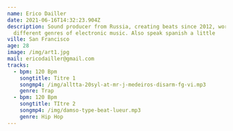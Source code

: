 ```yaml
---
name: Erico Dailler
date: 2021-06-16T14:32:23.904Z
description: Sound producer from Russia, creating beats since 2012, worked in
  different genres of electronic music. Also speak spanish a little
ville: San Francisco
age: 28
image: /img/art1.jpg
mail: ericodailler@gmail.com
tracks:
  - bpm: 120 Bpm
    songtitle: Titre 1
    songmp4: /img/alltta-20syl-at-mr-j-medeiros-disarm-fg-vi.mp3
    genre: Trap
  - bpm: 120 Bpm
    songtitle: TItre 2
    songmp4: /img/damso-type-beat-lueur.mp3
    genre: Hip Hop
---
```

